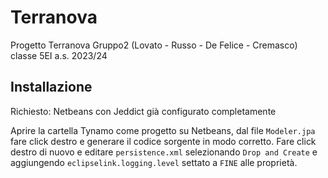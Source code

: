 # Terranova
Progetto Terranova Gruppo2 (Lovato - Russo - De Felice - Cremasco) classe 5EI a.s. 2023/24

## Installazione
Richiesto: Netbeans con Jeddict già configurato completamente

Aprire la cartella Tynamo come progetto su Netbeans, dal file ``Modeler.jpa`` fare click destro e generare il codice sorgente in modo corretto. Fare click destro di nuovo e editare ``persistence.xml`` selezionando ``Drop and Create`` e aggiungendo ``eclipselink.logging.level`` settato a ``FINE`` alle proprietà.